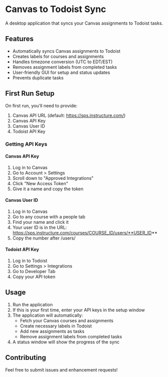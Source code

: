 # Canvas to Todoist Sync

A desktop application that syncs your Canvas assignments to Todoist tasks.

## Features

- Automatically syncs Canvas assignments to Todoist
- Creates labels for courses and assignments
- Handles timezone conversion (UTC to EDT/EST)
- Removes assignment labels from completed tasks
- User-friendly GUI for setup and status updates
- Prevents duplicate tasks


## First Run Setup

On first run, you'll need to provide:
1. Canvas API URL (default: https://sps.instructure.com/)
2. Canvas API Key
3. Canvas User ID
4. Todoist API Key

### Getting API Keys

#### Canvas API Key
1. Log in to Canvas
2. Go to Account > Settings
3. Scroll down to "Approved Integrations"
4. Click "New Access Token"
5. Give it a name and copy the token

#### Canvas User ID
1. Log in to Canvas
2. Go to any course with a people tab
3. Find your name and click it
4. Your user ID is in the URL: https://sps.instructure.com/courses/COURSE_ID/users/**USER_ID**
5. Copy the number after /users/

#### Todoist API Key
1. Log in to Todoist
2. Go to Settings > Integrations
3. Go to Developer Tab
4. Copy your API token

## Usage

1. Run the application
2. If this is your first time, enter your API keys in the setup window
3. The application will automatically:
   - Fetch your Canvas courses and assignments
   - Create necessary labels in Todoist
   - Add new assignments as tasks
   - Remove assignment labels from completed tasks
4. A status window will show the progress of the sync

## Contributing

Feel free to submit issues and enhancement requests! 